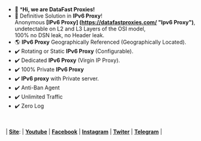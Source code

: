 - 👋 ***Hi, we are DataFast Proxies!**
- :signal_strength: Definitive Solution in **IPv6 Proxy**!
  <br/>Anonymous **[IPv6 Proxy] (https://datafastproxies.com/ "Ipv6 Proxy")**, undetectable on L2 and L3 Layers of the OSI model, </br>100% no DSN leak, no Header leak.
- :earth_americas: **IPv6 Proxy** Geographically Referenced (Geographically Located).
- :heavy_check_mark: Rotating or Static **IPv6 Proxy** (Configurable).
- :heavy_check_mark: Dedicated **IPv6 Proxy** (Virgin IP Proxy).
- :heavy_check_mark: 100% Private **IPv6 Proxy**
- :heavy_check_mark: **IPv6 proxy** with Private server.
- :heavy_check_mark: Anti-Ban Agent
- :heavy_check_mark: Unlimited Traffic
- :heavy_check_mark: Zero Log
</br>


|  **[Site](https://datafastproxies.com/ "Site")**: | [**Youtube**](https://www.youtube.com/channel/UCC4zMZ3VxpmllRr4yPhEI2A "Youtube") | **[Facebook](https://www.facebook.com/datafastproxies "Facebook")**  |  **[Instagram](https://www.instagram.com/datafastproxies/ "Instagram")** |  **[Twiter](https://twitter.com/datafastproxies "Twiter")** |  **[Telegram](https://t.me/DataFastProxies "Telegram")** |


<!---
DataFastProxies/DataFastProxies is a ✨ special ✨ repository because its `README.md` (this file) appears on your GitHub profile.
You can click the Preview link to take a look at your changes.
--->
